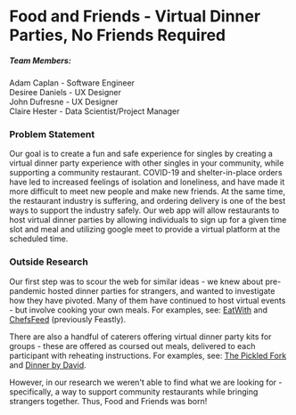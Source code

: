 # Food and Friends - Virtual Dinner Parties, No Friends Required

##### Team Members:
Adam Caplan - Software Engineer  
Desiree Daniels - UX Designer  
John Dufresne - UX Designer  
Claire Hester - Data Scientist/Project Manager

### Problem Statement

Our goal is to create a fun and safe experience for singles by creating a virtual dinner party experience with other singles in your community, while supporting a community restaurant. COVID-19 and shelter-in-place orders have led to increased feelings of isolation and loneliness, and have made it more difficult to meet new people and make new friends. At the same time, the restaurant industry is suffering, and ordering delivery is one of the best ways to support the industry safely. Our web app will allow restaurants to host virtual dinner parties by allowing individuals to sign up for a given time slot and meal and utilizing google meet to provide a virtual platform at the scheduled time.




### Outside Research

Our first step was to scour the web for similar ideas - we knew about pre-pandemic hosted dinner parties for strangers, and wanted to investigate how they have pivoted. Many of them have continued to host virtual events - but involve cooking your own meals. For examples, see: [EatWith](https://www.eatwith.com/) and [ChefsFeed](https://experiences.chefsfeed.com/browse/) (previously Feastly). 

There are also a handful of caterers offering virtual dinner party kits for groups - these are offered as coursed out meals, delivered to each participant with reheating instructions. For examples, see: [The Pickled Fork](https://thepickledfork.com/deliveries/virtual-dinner-parties/) and [Dinner by David](https://thepickledfork.com/deliveries/virtual-dinner-parties/).

However, in our research we weren't able to find what we are looking for - specifically, a way to support community restaurants while bringing strangers together. Thus, Food and Friends was born!
